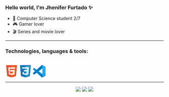 ### Hello world, I'm Jhenifer Furtado :sparkles:
* 🎒 Computer Science student 2/7
* 🎮 Gamer lover
* 🎬 Series and movie lover

<hr>

### Technologies, languages & tools:

<div style="display: inline_block" align:="center"><br>
    <img align="center" alt="HTML" height="40" width="40"
        src="https://raw.githubusercontent.com/devicons/devicon/master/icons/html5/html5-original.svg">
    <img align="center" alt="CSS" height="40" width="40"
        src="https://raw.githubusercontent.com/devicons/devicon/master/icons/css3/css3-original.svg">
    <img align="center" alt="Visual Studio Code" height="40" width="40"
        src="https://raw.githubusercontent.com/devicons/devicon/master/icons/vscode/vscode-original.svg">
</div>

<hr>

<div align="center">
    <a href="https://www.instagram.com/jhenifferq_" target="_blank"><img
            src="https://img.shields.io/badge/-Instagram-%23E4405F?style=for-the-badge&logo=instagram&logoColor=white"
            target="_blank"></a>
    <a href="mailto: jhenifferqf@gmail.com"><img
            src="https://img.shields.io/badge/-Gmail-%23333?style=for-the-badge&logo=gmail&logoColor=white"
            target="_blank"></a>
    <a href="https://www.linkedin.com/in/jhenifferf" target="_blank"><img
            src="https://img.shields.io/badge/-LinkedIn-%230077B5?style=for-the-badge&logo=linkedin&logoColor=white"
            target="_blank"></a>
</div>

<!--
**aJheni/aJheni** is a ✨ _special_ ✨ repository because its `README.md` (this file) appears on your GitHub profile.

Here are some ideas to get you started:

- 🔭 I’m currently working on ...
- 🌱 I’m currently learning ...
- 👯 I’m looking to collaborate on ...
- 🤔 I’m looking for help with ...
- 💬 Ask me about ...
- 📫 How to reach me: ...
- 😄 Pronouns: ...
- ⚡ Fun fact: ...
-->